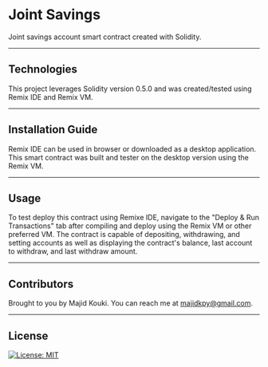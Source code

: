 # Joint Savings

Joint savings account smart contract created with Solidity.

---

## Technologies

This project leverages Solidity version 0.5.0 and was created/tested using Remix IDE and Remix VM.

---

## Installation Guide

Remix IDE can be used in browser or downloaded as a desktop application. This smart contract was built and tester on the desktop version using the Remix VM.

---

## Usage

To test deploy this contract using Remixe IDE, navigate to the "Deploy & Run Transactions" tab after compiling and deploy using the Remix VM or other preferred VM. The contract is capable of depositing, withdrawing, and setting accounts as well as displaying the contract's balance, last account to withdraw, and last withdraw amount.

---

## Contributors

Brought to you by Majid Kouki. You can reach me at [majidkpy@gmail.com](mailto:majidkpy@gmail.com).

---

## License

[![License: MIT](https://img.shields.io/badge/License-MIT-yellow.svg)](https://opensource.org/licenses/MIT)